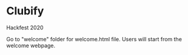 # Clubify
Hackfest 2020

Go to "welcome" folder for welcome.html file. Users will start from the welcome webpage.
